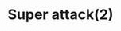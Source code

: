 ---
layout: item
title: Super attack(2)
item-id: 147
datatable: true
id: 147
name: "Super attack(2)"
members: true
lowalch: 54
highalch: 81
examine: "2 doses of super Attack potion."
monsters:
  - id: 2267
    name: "Dagannoth Rex"
    members: true
    combat_level: 303
    wiki_url: "https://oldschool.runescape.wiki/w/Dagannoth_Rex"
    drops:
      - quantity: "1"
        rarity: 0.0078125
    image: "https://oldschool.runescape.wiki/images/thumb/1/1b/Dagannoth_Rex.png/230px-Dagannoth_Rex.png?a99a9"
---